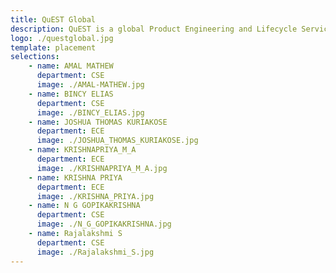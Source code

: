 ```yaml
---
title: QuEST Global 
description: QuEST is a global Product Engineering and Lifecycle Services Company and for over 25 years, we have enabled our customers Create The Frontier by advancing the way people live, work, travel and engage with each other. 
logo: ./questglobal.jpg
template: placement
selections:
    - name: AMAL MATHEW
      department: CSE
      image: ./AMAL-MATHEW.jpg
    - name: BINCY ELIAS
      department: CSE
      image: ./BINCY_ELIAS.jpg
    - name: JOSHUA THOMAS KURIAKOSE
      department: ECE
      image: ./JOSHUA_THOMAS_KURIAKOSE.jpg
    - name: KRISHNAPRIYA_M_A
      department: ECE
      image: ./KRISHNAPRIYA_M_A.jpg
    - name: KRISHNA PRIYA
      department: ECE
      image: ./KRISHNA_PRIYA.jpg
    - name: N G GOPIKAKRISHNA
      department: CSE
      image: ./N_G_GOPIKAKRISHNA.jpg
    - name: Rajalakshmi S
      department: CSE
      image: ./Rajalakshmi_S.jpg
---
```

